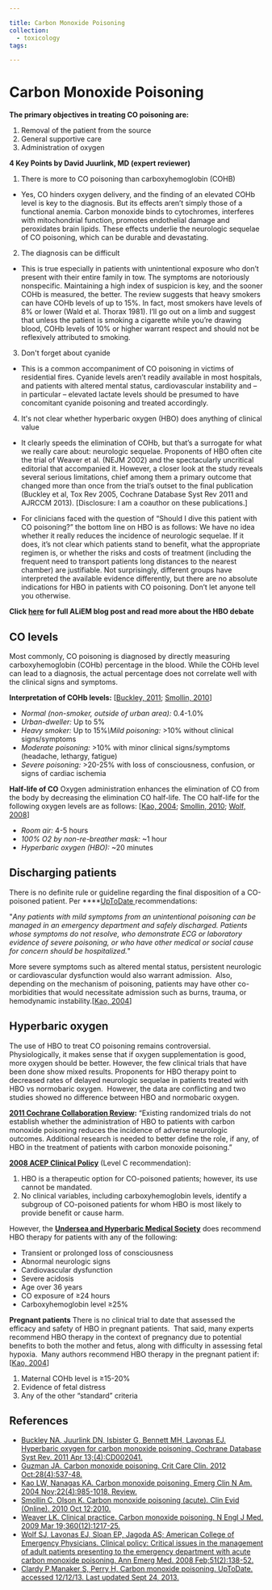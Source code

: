 ```yaml
---

title: Carbon Monoxide Poisoning
collection:
  - toxicology
tags:

---
```


# Carbon Monoxide Poisoning

**The primary objectives in treating CO poisoning are:**

1.  Removal of the patient from the source
2.  General supportive care
3.  Administration of oxygen 

**4 Key Points by David Juurlink, MD (expert reviewer)**

1. There is more to CO poisoning than carboxyhemoglobin (COHB)
  - Yes, CO hinders oxygen delivery, and the finding of an elevated COHb level is key to the diagnosis. But its effects aren’t simply those of a functional anemia. Carbon monoxide binds to cytochromes, interferes with mitochondrial function, promotes endothelial damage and peroxidates brain lipids. These effects underlie the neurologic sequelae of CO poisoning, which can be durable and devastating.

2. The diagnosis can be difficult

  - This is true especially in patients with unintentional exposure who don’t present with their entire family in tow. The symptoms are notoriously nonspecific. Maintaining a high index of suspicion is key, and the sooner COHb is measured, the better. The review suggests that heavy smokers can have COHb levels of up to 15%. In fact, most smokers have levels of 8% or lower (Wald et al. Thorax 1981). I’ll go out on a limb and suggest that unless the patient is smoking a cigarette while you’re drawing blood, COHb levels of 10% or higher warrant respect and should not be reflexively attributed to smoking.  

3. Don't forget about cyanide

  - This is a common accompaniment of CO poisoning in victims of residential fires.  Cyanide levels aren’t readily available in most hospitals, and patients with altered mental status, cardiovascular instability and – in particular – elevated lactate levels should be presumed to have concomitant cyanide poisoning and treated accordingly.

4. It's not clear whether hyperbaric oxygen (HBO) does anything of clinical value

  - It clearly speeds the elimination of COHb, but that’s a surrogate for what we really care about: neurologic sequelae. Proponents of HBO often cite the trial of Weaver et al. (NEJM 2002) and the spectacularly uncritical editorial that accompanied it. However, a closer look at the study reveals several serious limitations, chief among them a primary outcome that changed more than once from the trial’s outset to the final publication (Buckley et al, Tox Rev 2005, Cochrane Database Syst Rev 2011 and AJRCCM 2013). [Disclosure: I am a coauthor on these publications.]

  - For clinicians faced with the question of “Should I dive this patient with CO poisoning?” the bottom line on HBO is as follows: We have no idea whether it really reduces the incidence of neurologic sequelae. If it does, it’s not clear which patients stand to benefit, what the appropriate regimen is, or whether the risks and costs of treatment (including the frequent need to transport patients long distances to the nearest chamber) are justifiable. Not surprisingly, different groups have interpreted the available evidence differently, but there are no absolute indications for HBO in patients with CO poisoning. Don’t let anyone tell you otherwise.

**Click [here](http://academiclifeinem.com/dive-dive/) for full ALiEM blog post and read more about the HBO debate**

## CO levels

Most commonly, CO poisoning is diagnosed by directly measuring carboxyhemoglobin (COHb) percentage in the blood. While the COHb level can lead to a diagnosis, the actual percentage does not correlate well with the clinical signs and symptoms.

**Interpretation of COHb levels:** \[[Buckley, 2011](http://www.ncbi.nlm.nih.gov/pubmed/21491385); [Smollin, 2010](http://www.ncbi.nlm.nih.gov/pubmed/21418677)\]

-   *Normal (non-smoker, outside of urban area):* 0.4-1.0%
-   *Urban-dweller:* Up to 5%
-   *Heavy smoker:* Up to 15%*\\Mild poisoning:* &gt;10% without clinical signs/symptoms
-   *Moderate poisoning:* &gt;10% with minor clinical signs/symptoms (headache, lethargy, fatigue)
-   *Severe poisoning:* &gt;20-25% with loss of consciousness, confusion, or signs of cardiac ischemia

**Half-life of CO**
Oxygen administration enhances the elimination of CO from the body by decreasing the elimination CO half-life. The CO half-life for the following oxygen levels are as follows: \[[Kao, 2004](http://www.ncbi.nlm.nih.gov/pubmed/15474779); [Smollin, 2010](http://www.ncbi.nlm.nih.gov/pubmed/21418677); [Wolf, 2008](http://www.ncbi.nlm.nih.gov/pubmed/18206551)\] 

-   *Room air:* 4-5 hours
-   *100% O2 by non-re-breather mask:* ~1 hour
-   *Hyperbaric oxygen (HBO):* ~20 minutes

## Discharging patients

There is no definite rule or guideline regarding the final disposition of a CO-poisoned patient. Per ****[UpToDate ](http://www.uptodate.com/contents/carbon-monoxide-poisoning)recommendations: 

"*Any patients with mild symptoms from an unintentional poisoning can be managed in an emergency department and safely discharged. Patients whose symptoms do not resolve, who demonstrate ECG or laboratory evidence of severe poisoning, or who have other medical or social cause for concern should be hospitalized.*"

More severe symptoms such as altered mental status, persistent neurologic or cardiovascular dysfunction would also warrant admission.  Also, depending on the mechanism of poisoning, patients may have other co-morbidities that would necessitate admission such as burns, trauma, or hemodynamic instability.\[[Kao, 2004](http://www.ncbi.nlm.nih.gov/pubmed/15474779)\]

## Hyperbaric oxygen

The use of HBO to treat CO poisoning remains controversial. Physiologically, it makes sense that if oxygen supplementation is good, more oxygen should be better. However, the few clinical trials that have been done show mixed results. Proponents for HBO therapy point to decreased rates of delayed neurologic sequelae in patients treated with HBO vs normobaric oxygen.  However, the data are conflicting and two studies showed no difference between HBO and normobaric oxygen. 

**[2011 Cochrane Collaboration Review](http://www.ncbi.nlm.nih.gov/pubmed/21491385):**
“Existing randomized trials do not establish whether the administration of HBO to patients with carbon monoxide poisoning reduces the incidence of adverse neurologic outcomes. Additional research is needed to better define the role, if any, of HBO in the treatment of patients with carbon monoxide poisoning.”

**[2008 ACEP Clinical Policy](http://www.ncbi.nlm.nih.gov/pubmed/18206551)** (Level C recommendation):

1.  HBO is a therapeutic option for CO-poisoned patients; however, its use cannot be mandated.
2.  No clinical variables, including carboxyhemoglobin levels, identify a subgroup of CO-poisoned patients for whom HBO is most likely to provide benefit or cause harm.

However, the **[Undersea and Hyperbaric Medical Society](http://www.ncbi.nlm.nih.gov/pubmed/19297574)** does recommend HBO therapy for patients with any of the following: 

-   Transient or prolonged loss of consciousness
-   Abnormal neurologic signs
-   Cardiovascular dysfunction
-   Severe acidosis
-   Age over 36 years
-   CO exposure of ≥24 hours
-   Carboxyhemoglobin level ≥25%

**Pregnant patients**
There is no clinical trial to date that assessed the efficacy and safety of HBO in pregnant patients.  That said, many experts recommend HBO therapy in the context of pregnancy due to potential benefits to both the mother and fetus, along with difficulty in assessing fetal hypoxia.  Many authors recommend HBO therapy in the pregnant patient if: \[[Kao, 2004](http://www.ncbi.nlm.nih.gov/pubmed/15474779)\]

1.  Maternal COHb level is ≥15-20%
2.  Evidence of fetal distress
3.  Any of the other “standard” criteria 

## References

-   [Buckley NA, Juurlink DN, Isbister G, Bennett MH, Lavonas EJ. Hyperbaric oxygen for carbon monoxide poisoning. Cochrane Database Syst Rev. 2011 Apr 13;(4):CD002041.](http://www.ncbi.nlm.nih.gov/pubmed/21491385)
-   [Guzman JA. Carbon monoxide poisoning. Crit Care Clin. 2012 Oct;28(4):537-48.](http://www.ncbi.nlm.nih.gov/pubmed/22998990)
-   [Kao LW, Nanagas KA. Carbon monoxide poisoning. Emerg Clin N Am. 2004 Nov;22(4):985-1018. Review.](http://www.ncbi.nlm.nih.gov/pubmed/15474779)
-   [Smollin C, Olson K. Carbon monoxide poisoning (acute). Clin Evid (Online). 2010 Oct 12;2010.](http://www.ncbi.nlm.nih.gov/pubmed/21418677)
-   [Weaver LK. Clinical practice. Carbon monoxide poisoning. N Engl J Med. 2009 Mar 19;360(12):1217-25.](http://www.ncbi.nlm.nih.gov/pubmed/19297574)
-   [Wolf SJ, Lavonas EJ, Sloan EP, Jagoda AS; American College of Emergency Physicians. Clinical policy: Critical issues in the management of adult patients presenting to the emergency department with acute carbon monoxide poisoning. Ann Emerg Med. 2008 Feb;51(2):138-52.](http://www.ncbi.nlm.nih.gov/pubmed/18206551)
-   [Clardy P,Manaker S, Perry H, Carbon monoxide poisoning. UpToDate. accessed 12/12/13. Last updated Sept 24, 2013.](http://www.uptodate.com/contents/carbon-monoxide-poisoning)
